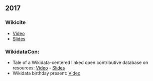 <!-- LANG:EN, title="Presentations"-->
 
## 2017
### Wikicite
- [Video](https://www.youtube.com/watch?v=1pMHSghEM7A&t=8h42m52s)
- [Slides](https://github.com/inventaire/wikicite)

### WikidataCon:
  * Tale of a Wikidata-centered linked open contributive database on resources: [Video](https://www.youtube.com/watch?v=nlxWy8ombEM) - [Slides](https://hackmd.io/p/SJGdXy-RZ)
  * Wikidata birthday present: [Video](https://media.ccc.de/v/wikidatacon2017-10042-birthday_celebration_demo_of_presents#video&t=2090)